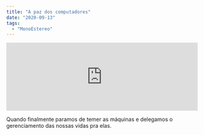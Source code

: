 ```yaml
---
title: "A paz dos computadores"
date: "2020-09-13"
tags: 
  - "MonoEstereo"
---
```


<iframe src="https://anchor.fm/monoestereo/embed/episodes/A-paz-dos-computadores-ejigmp" height="180px" width="100%" frameborder="0" scrolling="no" style="width:100%;height:180px"></iframe>

Quando finalmente paramos de temer as máquinas e delegamos o gerenciamento das nossas vidas pra elas.
